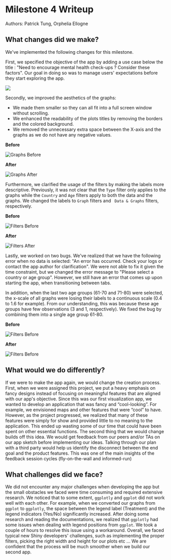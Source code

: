 # Milestone 4 Writeup

Authors: Patrick Tung, Orphelia Ellogne

## What changes did we make?

We've implemented the following changes for this milestone.

First, we specified the objective of the app by adding a use case below the title : "Need to encourage mental health check-ups ? Consider these factors". Our goal in doing so was to manage users' expectations before they start exploring the app.

![](img/use_case.PNG)

Secondly, we improved the aesthetics of the graphs:
- We made them smaller so they can all fit into a full screen window without scrolling.
- We enhanced the readability of the plots titles by removing the borders and the colored background. 
- We removed the unnecessary extra space between the X-axis and the graphs as we do not have any negative values. 

**Before**

![Graphs Before](img/Plots-before.PNG)

**After**

![Graphs After](img/Plots-after.PNG)

Furthermore, we clarified the usage of the filters by making the labels more descriptive. Previously, it was not clear that the `Type` filter only applies to the graphs while the `Country` and `Age` filters apply to both the data and the graphs.  We changed the labels to `Graph` filters and ` Data & Graphs` filters, respectively. 

**Before**

![Filters Before](img/Filters-before.PNG)

**After**

![Filters After](img/Filters-after.PNG)

Lastly, we worked on two bugs. We've realized that we have the following error when no data is selected: "An error has occurred. Check your logs or contact the app author for clarification". We were not able to fix it given the time constraint, but we changed the error message to "Please select a country or age group". However, we still have an error that comes up upon starting the app, when transitioning between tabs.

In addition, when the last two age groups (61-70 and 71-80) were selected, the x-scale of all graphs were losing their labels to a continuous scale (0.4 to 1.6 for example). From our understanding, this was because these age groups have few observations (3 and 1, respectively). We fixed the bug by combining them into a single age group 61-80.

**Before**

![Filters Before](img/age-group_issue_before.PNG)

**After**

![Filters Before](img/age-group_issue_after.PNG)

## What would we do differently?

If we were to make the app again, we would change the creation process. First, when we were assigned this project, we put a heavy emphasis on fancy designs instead of focusing on meaningful features that are aligned with our app's objective. Since this was our first visualization app, we wanted to develop an application that was fancy and “cool-looking”. For example, we envisioned maps and other features that were “cool” to have. However, as the project progressed, we realized that many of these features were simply for show and provided little to no meaning to the application. This ended up wasting some of our time that could have been spent on other essential functions. The second thing that we would change builds off this idea. We would get feedback from our peers and/or TAs on our app sketch before implementing our ideas. Talking through our plan with a third party would help us identify the disconnect between the end goal and the product features. This was one of the main insights of the feedback session cycles (fly-on-the-wall and informed-run)

## What challenges did we face?

We did not encounter any major challenges when developing the app but the small obstacles we faced were time consuming and required extensive research. We noticed that to some extent, `ggplotly` and `ggplot` did not work well with each other. For example, when we converted our graphs from `ggplot` to `ggplotly`, the space between the legend label (Treatment) and the legend indicators (Yes/No) significantly increased. After doing some research and reading the documentations, we realized that `ggplotly` had some issues when dealing with legend positions from `ggplot`. We took a couple of hours to resolve this issue using a workaround. 
Overall, we faced typical new Shiny developers' challenges, such as implementing the proper filters, picking the right width and height for our plots etc ... We are confident that the process will be much smoother when we build our second app.

